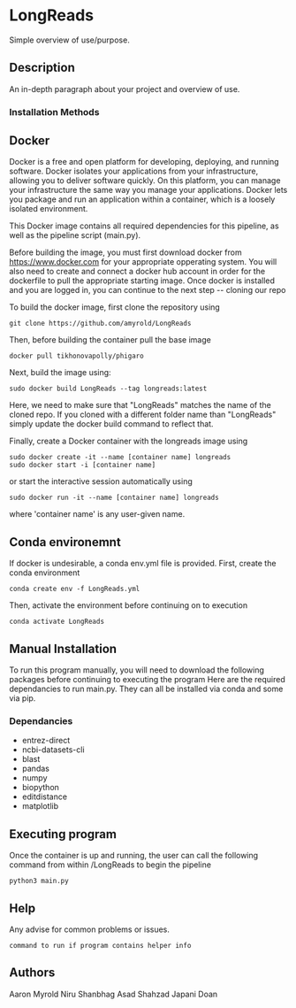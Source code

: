 # LongReads

Simple overview of use/purpose.

## Description

An in-depth paragraph about your project and overview of use.

### Installation Methods

## Docker
Docker is a free and open platform for developing, deploying, and running software. Docker isolates your applications from your infrastructure, allowing you to deliver software quickly. On this platform, you can manage your infrastructure the same way you manage your applications. Docker lets you package and run an application within a container, which is a loosely isolated environment.

This Docker image contains all required dependencies for this pipeline, as well as the pipeline script (main.py). 

Before building the image, you must first download docker from https://www.docker.com for your appropriate opperating system. You will also need to create and connect a docker hub account in order for the dockerfile to pull the appropriate starting image. 
Once docker is installed and you are logged in, you can continue to the next step -- cloning our repo

To build the docker image, first clone the repository using
```
git clone https://github.com/amyrold/LongReads
```
Then, before building the container pull the base image
```
docker pull tikhonovapolly/phigaro
```
Next, build the image using:
```
sudo docker build LongReads --tag longreads:latest
```
Here, we need to make sure that "LongReads" matches the name of the cloned repo. If you cloned with a different folder name than "LongReads" simply update the docker build command to reflect that. 


Finally, create a Docker container with the longreads image using
```
sudo docker create -it --name [container name] longreads
sudo docker start -i [container name]
```
or start the interactive session automatically using
```
sudo docker run -it --name [container name] longreads
```
where 'container name' is any user-given name.

## Conda environemnt
If docker is undesirable, a conda env.yml file is provided.
First, create the conda environment
```
conda create env -f LongReads.yml
```
Then, activate the environment before continuing on to execution
```
conda activate LongReads
```

## Manual Installation
To run this program manually, you will need to download the following packages before continuing to executing the program
Here are the required dependancies to run main.py. They can all be installed via conda and some via pip.
### Dependancies
- entrez-direct
- ncbi-datasets-cli
- blast
- pandas
- numpy
- biopython
- editdistance
- matplotlib



## Executing program
Once the container is up and running, the user can call the following command from within /LongReads to begin the pipeline
```
python3 main.py
```

## Help

Any advise for common problems or issues.
```
command to run if program contains helper info
```

## Authors
Aaron Myrold
Niru Shanbhag
Asad Shahzad
Japani Doan
